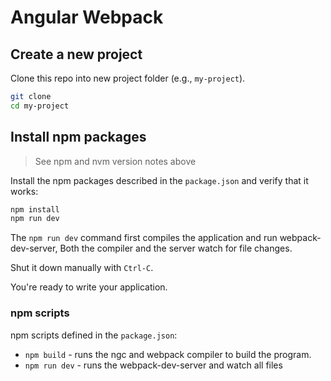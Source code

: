 # Angular Webpack



## Create a new project

Clone this repo into new project folder (e.g., `my-project`).
```bash
git clone  
cd my-project
```

## Install npm packages

> See npm and nvm version notes above

Install the npm packages described in the `package.json` and verify that it works:

```bash
npm install
npm run dev
```

The `npm run dev` command first compiles the application and run webpack-dev-server, 
Both the compiler and the server watch for file changes.

Shut it down manually with `Ctrl-C`.

You're ready to write your application.


### npm scripts

npm scripts defined in the `package.json`:

* `npm build` - runs the ngc and webpack compiler to build the program.
* `npm run dev` - runs the webpack-dev-server and watch all files

